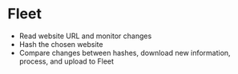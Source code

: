 # Fleet

- Read website URL and monitor changes
- Hash the chosen website
- Compare changes between hashes, download new information, process, and upload to Fleet
